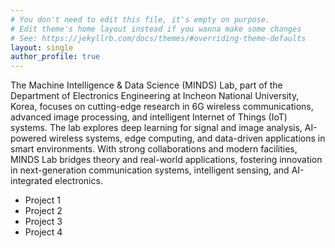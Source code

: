 ```yaml
---
# You don't need to edit this file, it's empty on purpose.
# Edit theme's home layout instead if you wanna make some changes
# See: https://jekyllrb.com/docs/themes/#overriding-theme-defaults
layout: single
author_profile: true
---
```


The Machine Intelligence & Data Science (MINDS) Lab, part of the Department of Electronics Engineering at Incheon National University, Korea, focuses on cutting-edge research in 6G wireless communications, advanced image processing, and intelligent Internet of Things (IoT) systems. The lab explores deep learning for signal and image analysis, AI-powered wireless systems, edge computing, and data-driven applications in smart environments. With strong collaborations and modern facilities, MINDS Lab bridges theory and real-world applications, fostering innovation in next-generation communication systems, intelligent sensing, and AI-integrated electronics.

- Project 1
- Project 2
- Project 3
- Project 4
  
